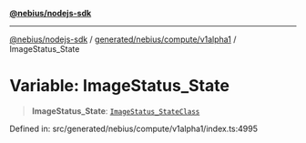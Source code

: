 [**@nebius/nodejs-sdk**](../../../../../README.md)

---

[@nebius/nodejs-sdk](../../../../../README.md) / [generated/nebius/compute/v1alpha1](../README.md) / ImageStatus_State

# Variable: ImageStatus_State

> **ImageStatus_State**: [`ImageStatus_StateClass`](../type-aliases/ImageStatus_StateClass.md)

Defined in: src/generated/nebius/compute/v1alpha1/index.ts:4995
